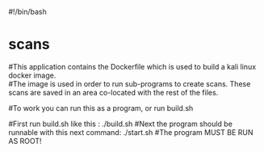#!/bin/bash
# scans

#This application contains the Dockerfile which is used to build a kali linux docker image.  
#The image is used in order to run sub-programs to create scans.  These scans are saved in an area co-located with the rest of the files.

#To work you can run this as a program, or run build.sh

#First run build.sh like this :
./build.sh
#Next the program should be runnable with this next command:
./start.sh
#The program MUST BE RUN AS ROOT!
